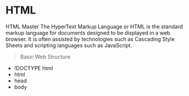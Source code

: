 # HTML
HTML Master
The HyperText Markup Language or HTML is the standard markup language for documents designed to be displayed in a web browser. It is often assisted by technologies such as Cascading Style Sheets and scripting languages such as JavaScript.
> Basic Web Structure
- !DOCTYPE html
- html
- head
- body
